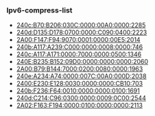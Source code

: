 <div class="am-panel am-panel-default">
        <div class="am-panel-hd"><h3 class="am-panel-title">Ipv6-compress-list</h3></div>
        <ul class="am-pagination">
<li class="am-u-md-4 am-u-sm-12"><a href="https://www.ipip7.com/Ipv6-compress/240c:B70:B206:030C:0000:00A0:0000:2285" title="240c:B70:B206:030C:0000:00A0:0000:2285 -Ipv6-compress">240c:B70:B206:030C:0000:00A0:0000:2285</a></li><li class="am-u-md-4 am-u-sm-12"><a href="https://www.ipip7.com/Ipv6-compress/240d:D135:D178:0700:0000:C090:0400:2223" title="240d:D135:D178:0700:0000:C090:0400:2223 -Ipv6-compress">240d:D135:D178:0700:0000:C090:0400:2223</a></li><li class="am-u-md-4 am-u-sm-12"><a href="https://www.ipip7.com/Ipv6-compress/2A00:F147:F94:9070:0001:0000:00E5:2014" title="2A00:F147:F94:9070:0001:0000:00E5:2014 -Ipv6-compress">2A00:F147:F94:9070:0001:0000:00E5:2014</a></li><li class="am-u-md-4 am-u-sm-12"><a href="https://www.ipip7.com/Ipv6-compress/240b:A117:A239:C000:0000:0008:0000:746" title="240b:A117:A239:C000:0000:0008:0000:746 -Ipv6-compress">240b:A117:A239:C000:0000:0008:0000:746</a></li><li class="am-u-md-4 am-u-sm-12"><a href="https://www.ipip7.com/Ipv6-compress/240c:A117:A171:0000:7000:0000:0500:1346" title="240c:A117:A171:0000:7000:0000:0500:1346 -Ipv6-compress">240c:A117:A171:0000:7000:0000:0500:1346</a></li><li class="am-u-md-4 am-u-sm-12"><a href="https://www.ipip7.com/Ipv6-compress/240E:B235:B152:09D0:0000:0000:0000:2060" title="240E:B235:B152:09D0:0000:0000:0000:2060 -Ipv6-compress">240E:B235:B152:09D0:0000:0000:0000:2060</a></li><li class="am-u-md-4 am-u-sm-12"><a href="https://www.ipip7.com/Ipv6-compress/2A00:B79:B144:7000:0200:0080:0000:1963" title="2A00:B79:B144:7000:0200:0080:0000:1963 -Ipv6-compress">2A00:B79:B144:7000:0200:0080:0000:1963</a></li><li class="am-u-md-4 am-u-sm-12"><a href="https://www.ipip7.com/Ipv6-compress/240e:A234:A74:0000:007C:00A0:000D:2038" title="240e:A234:A74:0000:007C:00A0:000D:2038 -Ipv6-compress">240e:A234:A74:0000:007C:00A0:000D:2038</a></li><li class="am-u-md-4 am-u-sm-12"><a href="https://www.ipip7.com/Ipv6-compress/2400:E230:E128:0030:0000:0000:CB10:703" title="2400:E230:E128:0030:0000:0000:CB10:703 -Ipv6-compress">2400:E230:E128:0030:0000:0000:CB10:703</a></li><li class="am-u-md-4 am-u-sm-12"><a href="https://www.ipip7.com/Ipv6-compress/240b:F236:F64:0010:0000:0000:0100:1691" title="240b:F236:F64:0010:0000:0000:0100:1691 -Ipv6-compress">240b:F236:F64:0010:0000:0000:0100:1691</a></li><li class="am-u-md-4 am-u-sm-12"><a href="https://www.ipip7.com/Ipv6-compress/240d:C214:C96:0300:0000:0009:0C00:2544" title="240d:C214:C96:0300:0000:0009:0C00:2544 -Ipv6-compress">240d:C214:C96:0300:0000:0009:0C00:2544</a></li><li class="am-u-md-4 am-u-sm-12"><a href="https://www.ipip7.com/Ipv6-compress/2A02:F163:F194:0000:0100:0000:0000:2113" title="2A02:F163:F194:0000:0100:0000:0000:2113 -Ipv6-compress">2A02:F163:F194:0000:0100:0000:0000:2113</a></li>        </ul>
 </div>
